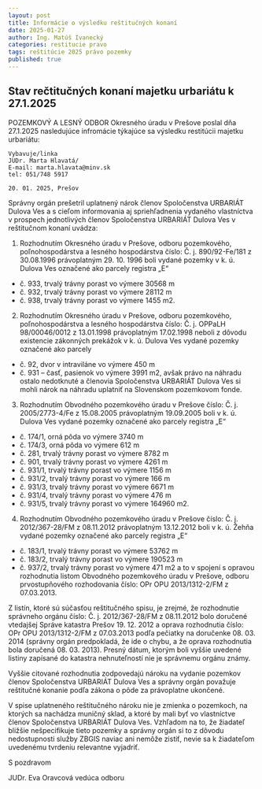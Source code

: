 ```yaml
---
layout: post
title: Informácie o výsledku reštitučných konaní
date: 2025-01-27
author: Ing. Matúš Ivanecký
categories: restitucie pravo 
tags: reštitúcie 2025 právo pozemky
published: true
---
```


## Stav rečtitučných konaní majetku urbariátu k 27.1.2025

POZEMKOVÝ A LESNÝ ODBOR Okresného úradu v Prešove poslal dňa 27.1.2025 nasledujúce infromácie týkajúce sa výsledku restitúcii majetku urbariátu:
```
Vybavuje/linka
JUDr. Marta Hlavatá/
E-mail: marta.hlavata@minv.sk
tel: 051/748 5917

20. 01. 2025, Prešov
```


Správny orgán prešetril uplatnený nárok členov Spoločenstva URBARIÁT Dulova Ves a s cieľom informovania
aj spriehľadnenia vydaného vlastníctva v prospech jednotlivých členov Spoločenstva URBARIÁT Dulova Ves v
reštitučnom konaní uvádza:

1) Rozhodnutím Okresného úradu v Prešove, odboru pozemkového, poľnohospodárstva a lesného hospodárstva číslo: Č. j. 890/92-Fe/181 z 30.08.1996 právoplatným 29. 10. 1996 boli vydané pozemky v k. ú. Dulova Ves označené ako parcely registra „E“

- č. 933, trvalý trávny porast vo výmere 30568 m
- č. 932, trvalý trávny porast vo výmere 28112 m
- č. 938, trvalý trávny porast vo výmere 1455 m2.

2) Rozhodnutím Okresného úradu v Prešove, odboru pozemkového, poľnohospodárstva a lesného hospodárstva číslo: Č. j. OPPaLH 98/00046/0012 z 13.01.1998 právoplatným 17.02.1998 neboli z dôvodu existencie zákonných prekážok v k. ú. Dulova Ves vydané pozemky označené ako parcely

- č. 92, dvor v intraviláne vo výmere 450 m
- č. 931 – časť, pasienok vo výmere 3991 m2, avšak právo na náhradu ostalo nedotknuté a členovia Spoločenstva
URBARIÁT Dulova Ves si mohli nárok na náhradu uplatniť na Slovenskom pozemkovom fonde.

3) Rozhodnutím Obvodného pozemkového úradu v Prešove číslo: Č. j. 2005/2773-4/Fe z 15.08.2005 právoplatným 19.09.2005 boli v k. ú. Dulova Ves vydané pozemky označené ako parcely registra „E“
- č. 174/1, orná pôda vo výmere 3740 m
- č. 174/3, orná pôda vo výmere 612 m
- č. 281, trvalý trávny porast vo výmere 8782 m
- č. 901, trvalý trávny porast vo výmere 4261 m
- č. 931/1, trvalý trávny porast vo výmere 1156 m
- č. 931/2, trvalý trávny porast vo výmere 166 m
- č. 931/3, trvalý trávny porast vo výmere 6671 m
- č. 931/4, trvalý trávny porast vo výmere 476 m
- č. 931/5, trvalý trávny porast vo výmere 164960 m2.

4) Rozhodnutím Obvodného pozemkového úradu v Prešove číslo: Č. j. 2012/367-28/FM z 08.11.2012 právoplatným 13.12.2012 boli v k. ú. Žehňa vydané pozemky označené ako parcely registra „E“

- č. 183/1, trvalý trávny porast vo výmere 53762 m
- č. 183/2, trvalý trávny porast vo výmere 190523 m
- č. 937/2, trvalý trávny porast vo výmere 471 m2 a to v spojení s opravou rozhodnutia listom Obvodného
pozemkového úradu v Prešove, odboru prvostupňového rozhodovania číslo: OPr OPU 2013/1312-2/FM z 07.03.2013.

Z listín, ktoré sú súčasťou reštitučného spisu, je zrejmé, že rozhodnutie správneho orgánu číslo: Č. j. 2012/367-28/FM z 08.11.2012 bolo doručené vtedajšej Správe katastra Prešov 19. 12. 2012 a oprava rozhodnutia číslo: OPr OPU 2013/1312-2/FM z 07.03.2013 podľa pečiatky na doručenke 08. 03. 2014 (správny orgán predpokladá, že ide o chybu, a že oprava rozhodnutia bola doručená 08. 03. 2013). Presný dátum, ktorým boli vyššie uvedené listiny zapísané do katastra nehnuteľností nie je správnemu orgánu známy.

Vyššie citované rozhodnutia zodpovedajú nároku na vydanie pozemkov členov Spoločenstva URBARIÁT Dulova Ves a správny orgán považuje reštitučné konanie podľa zákona o pôde za právoplatne ukončené.

V spise uplatneného reštitučného nároku nie je zmienka o pozemkoch, na ktorých sa nachádza muničný sklad, a ktoré by mali byť vo vlastníctve členov Spoločenstva URBARIÁT Dulova Ves. Vzhľadom na to, že žiadateľ bližšie nešpecifikuje tieto pozemky a správny orgán si to z dôvodu nedostupnosti služby ZBGIS naviac ani nemôže zistiť, nevie sa k žiadateľom uvedenému tvrdeniu relevantne vyjadriť.

S pozdravom

JUDr. Eva Oravcová
vedúca odboru
